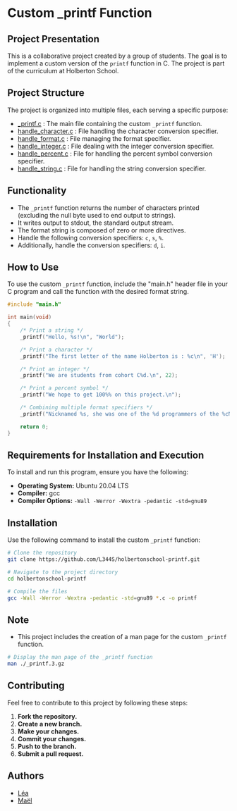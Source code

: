 # Custom _printf Function

## Project Presentation

This is a collaborative project created by a group of students. The goal is to implement a custom version of the `printf` function in C. The project is part of the curriculum at Holberton School.

## Project Structure

The project is organized into multiple files, each serving a specific purpose:
- [\_printf.c](https://github.com/L344S/holbertonschool-printf/blob/main/_printf.c) : The main file containing the custom `_printf` function.
- [handle_character.c](https://github.com/L344S/holbertonschool-printf/blob/main/handle_character.c) : File handling the character conversion specifier.
- [handle_format.c](https://github.com/L344S/holbertonschool-printf/blob/main/handle_format.c) : File managing the format specifier.
- [handle_integer.c](https://github.com/L344S/holbertonschool-printf/blob/main/handle_integer.c) : File dealing with the integer conversion specifier.
- [handle_percent.c](https://github.com/L344S/holbertonschool-printf/blob/main/handle_percent.c) : File for handling the percent symbol conversion specifier.
- [handle_string.c](https://github.com/L344S/holbertonschool-printf/blob/main/handle_string.c) : File for handling the string conversion specifier.

## Functionality

- The `_printf` function returns the number of characters printed (excluding the null byte used to end output to strings).
- It writes output to stdout, the standard output stream.
- The format string is composed of zero or more directives.
- Handle the following conversion specifiers: `c`, `s`, `%`.
- Additionally, handle the conversion specifiers: `d`, `i`.

## How to Use

To use the custom `_printf` function, include the "main.h" header file in your C program and call the function with the desired format string.

```c
#include "main.h"

int main(void)
{
    /* Print a string */
    _printf("Hello, %s!\n", "World");

    /* Print a character */
    _printf("The first letter of the name Holberton is : %c\n", 'H');

    /* Print an integer */
    _printf("We are students from cohort C%d.\n", 22);

    /* Print a percent symbol */
    _printf("We hope to get 100%% on this project.\n");

    /* Combining multiple format specifiers */
    _printf("Nicknamed %s, she was one of the %d programmers of the %cNIAC.\n", "Betty", 6, 'E');

    return 0;
}
```
## Requirements for Installation and Execution

To install and run this program, ensure you have the following:

- **Operating System:** Ubuntu 20.04 LTS
- **Compiler:** gcc
- **Compiler Options:** `-Wall -Werror -Wextra -pedantic -std=gnu89`

## Installation

Use the following command to install the custom `_printf` function:

```bash
# Clone the repository
git clone https://github.com/L344S/holbertonschool-printf.git

# Navigate to the project directory
cd holbertonschool-printf

# Compile the files
gcc -Wall -Werror -Wextra -pedantic -std=gnu89 *.c -o printf
```
## Note

- This project includes the creation of a man page for the custom `_printf` function.
```bash
# Display the man page of the _printf function
man ./_printf.3.gz
```
## Contributing

Feel free to contribute to this project by following these steps:

1. **Fork the repository.**
2. **Create a new branch.**
3. **Make your changes.**
4. **Commit your changes.**
5. **Push to the branch.**
6. **Submit a pull request.**

## Authors

- [Léa](https://github.com/L344S)
- [Maël](https://github.com/maelpseudo)

